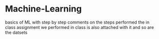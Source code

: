 # Machine-Learning
basics of ML with step by step comments on the steps performed
the in class assignment we performed in class is also attached with it and so are the datsets 
